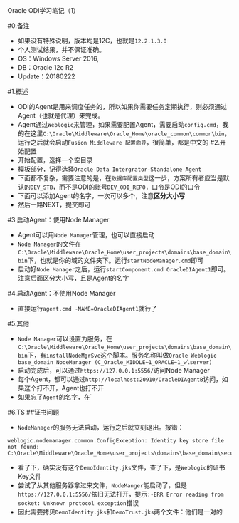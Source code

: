 Oracle ODI学习笔记（1）

#0.备注
- 如果没有特殊说明，版本均是12C，也就是`12.2.1.3.0`
- 个人测试结果，并不保证准确。
- OS：Windows Server 2016,
- DB：Oracle 12c R2
- Update：20180222

#1.概述
- ODI的Agent是用来调度任务的，所以如果你需要任务定期执行，则必须通过Agent（也就是代理）来完成。
- Agent通过`Weblogic`来管理，如果需要配置Agent，需要启动`config.cmd`，我的在这里`C:\Oracle\Middleware\Oracle_Home\oracle_common\common\bin`，运行之后就会启动`Fusion Middleware 配置向导`，很简单，都是中文的
#2.开始配置
- 开始配置，选择一个空目录
- 模板部分，记得选择`Oracle Data Intergrator-Standalone Agent`
- 下面都不复杂，需要注意的是，在`数据库配置类型`这一步，方案所有者应当是默认的`DEV_STB`，而不是ODI的账号`DEV_ODI_REPO`，口令是ODI的口令
- 下面可以添加Agent的名字，一次可以多个，注意**区分大小写**
- 然后一路NEXT，提交即可

#3.启动Agent：使用Node Manager
- Agent可以用`Node Manager`管理，也可以直接启动
- `Node Manager`的文件在`C:\Oracle\Middleware\Oracle_Home\user_projects\domains\base_domain\bin`下，也就是你的域的文件夹下。运行`startNodeManager.cmd`即可
- 启动好`Node Manager`之后，运行`startComponent.cmd OracleDIAgent1`即可。注意后面区分大小写，且是Agent的名字

#4.启动Agent：不使用Node Manager
- 直接运行`agent.cmd -NAME=OracleDIAgent1`就行了


#5.其他
- `Node Manager`可以设置为服务，在`C:\Oracle\Middleware\Oracle_Home\user_projects\domains\base_domain\bin`下，有`installNodeMgrSvc`这个脚本。服务名称叫做`Oracle Weblogic base_domain NodeManager (C_Oracle_MIDDLE~1_ORACLE~1_wlserver)`
- 启动完成后，可以通过`https://127.0.0.1:5556/`访问Node Manager
- 每个Agent，都可以通过`http://localhost:20910/OracleDIAgentB`访问，如果这个打不开，Agent也打不开
- 如果忘了`Agent`的名字，在`

#6.TS
##证书问题
- `NodeManager`的服务无法启动，运行之后就立刻退出。报错：
```
weblogic.nodemanager.common.ConfigException: Identity key store file not found: C:\Oracle\Middleware\Oracle_Home\user_projects\domains\base_domain\security\DemoIdentity.jks
```
- 看了下，确实没有这个`DemoIdentity.jks`文件，查了下，是`Weblogic`的证书Key文件
- 尝试了从其他服务器拿过来文件，`NodeManger`能启动了，但是`https://127.0.0.1:5556/`依旧无法打开，提示`:-ERR Error reading from socket: Unknown protocol exception`错误
- 因此需要拷贝`DemoIdentity.jks`和`DemoTrust.jks`两个文件：他们是一对的










